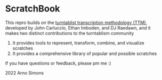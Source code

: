 # ScratchBook

This repro builds on the <a href="https://www.ttm-dj.com/" target="_blank">turntablist transcription methodology (TTM)</a>, developed by John Carluccio, Ethan Imboden, and DJ Raedawn, and it makes two distinct contributions to the turntablism community

1) It provides tools to represent, transform, combine, and visualize scratches 
2) It provides a comprehensive library of popular and possible scratches

If you have questions or feedback, please pm me :)

2022 Arno Simons
